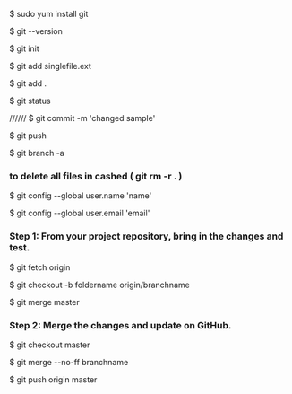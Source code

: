 $ sudo yum install git

$ git --version

$ git init 

$ git add singlefile.ext

$ git add .

$ git status


//////
$ git commit -m 'changed sample'

$ git push

$ git branch -a

### to delete all files in cashed  (  git rm -r .  )

$ git config --global user.name 'name'

$ git config --global user.email 'email' 


### Step 1: From your project repository, bring in the changes and test.

$ git fetch origin

$ git checkout -b foldername origin/branchname

$ git merge master

### Step 2: Merge the changes and update on GitHub.

$ git checkout master

$ git merge --no-ff branchname

$ git push origin master

